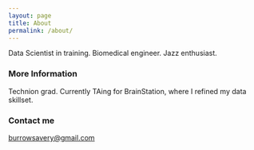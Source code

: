 ```yaml
---
layout: page
title: About
permalink: /about/
---
```


Data Scientist in training. Biomedical engineer. Jazz enthusiast. 

### More Information

Technion grad. Currently TAing for BrainStation, where I refined my data skillset. 

### Contact me

[burrowsavery@gmail.com](mailto:burrowsavery@gmail.com)